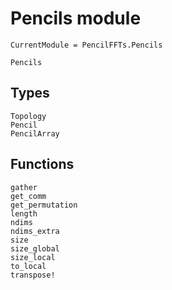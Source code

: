 # Pencils module

```@meta
CurrentModule = PencilFFTs.Pencils
```

```@docs
Pencils
```

## Types

```@docs
Topology
Pencil
PencilArray
```

## Functions

```@docs
gather
get_comm
get_permutation
length
ndims
ndims_extra
size
size_global
size_local
to_local
transpose!
```
